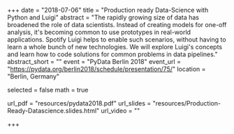 +++
date = "2018-07-06"
title = "Production ready Data-Science with Python and Luigi"
abstract = "The rapidly growing size of data has broadened the role of data scientists. Instead of creating models for one-off analysis, it's becoming common to use prototypes in real-world applications. Spotify Luigi helps to enable such scenarios, without having to learn a whole bunch of new technologies. We will explore Luigi's concepts and learn how to code solutions for common problems in data pipelines."
abstract_short = ""
event = "PyData Berlin 2018"
event_url = "https://pydata.org/berlin2018/schedule/presentation/75/"
location = "Berlin, Germany"

selected = false
math = true

url_pdf = "resources/pydata2018.pdf"
url_slides = "resources/Production-Ready-Datascience.slides.html"
url_video = ""

+++